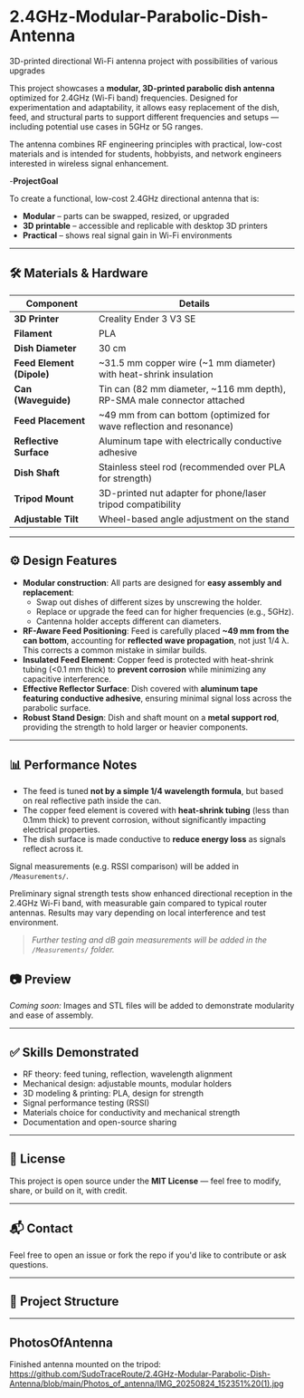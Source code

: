# 2.4GHz-Modular-Parabolic-Dish-Antenna
3D-printed directional Wi-Fi antenna project with possibilities of various upgrades

This project showcases a **modular, 3D-printed parabolic dish antenna** optimized for 2.4GHz (Wi-Fi band) frequencies. Designed for experimentation and adaptability, it allows easy replacement of the dish, feed, and structural parts to support different frequencies and setups — including potential use cases in 5GHz or 5G ranges.

The antenna combines RF engineering principles with practical, low-cost materials and is intended for students, hobbyists, and network engineers interested in wireless signal enhancement.


-**ProjectGoal**

To create a functional, low-cost 2.4GHz directional antenna that is:
- **Modular** – parts can be swapped, resized, or upgraded
- **3D printable** – accessible and replicable with desktop 3D printers
- **Practical** – shows real signal gain in Wi-Fi environments

  


---

## 🛠️ Materials & Hardware

| Component                | Details                                                                 |
|--------------------------|-------------------------------------------------------------------------|
| **3D Printer**           | Creality Ender 3 V3 SE                                                   |
| **Filament**             | PLA                                                                     |
| **Dish Diameter**        | 30 cm                                                                    |
| **Feed Element (Dipole)**| ~31.5 mm copper wire (~1 mm diameter) with heat-shrink insulation       |
| **Can (Waveguide)**      | Tin can (82 mm diameter, ~116 mm depth), RP-SMA male connector attached |
| **Feed Placement**       | ~49 mm from can bottom (optimized for wave reflection and resonance)    |
| **Reflective Surface**   | Aluminum tape with electrically conductive adhesive                     |
| **Dish Shaft**           | Stainless steel rod (recommended over PLA for strength)                 |
| **Tripod Mount**         | 3D-printed nut adapter for phone/laser tripod compatibility             |
| **Adjustable Tilt**      | Wheel-based angle adjustment on the stand                               |

---

## ⚙️ Design Features

- **Modular construction**: All parts are designed for **easy assembly and replacement**:
  - Swap out dishes of different sizes by unscrewing the holder.
  - Replace or upgrade the feed can for higher frequencies (e.g., 5GHz).
  - Cantenna holder accepts different can diameters.
- **RF-Aware Feed Positioning**: Feed is carefully placed **~49 mm from the can bottom**, accounting for **reflected wave propagation**, not just 1/4 λ. This corrects a common mistake in similar builds.
- **Insulated Feed Element**: Copper feed is protected with heat-shrink tubing (<0.1 mm thick) to **prevent corrosion** while minimizing any capacitive interference.
- **Effective Reflector Surface**: Dish covered with **aluminum tape featuring conductive adhesive**, ensuring minimal signal loss across the parabolic surface.
- **Robust Stand Design**: Dish and shaft mount on a **metal support rod**, providing the strength to hold larger or heavier components.

---

## 📊 Performance Notes

- The feed is tuned **not by a simple 1/4 wavelength formula**, but based on real reflective path inside the can.
- The copper feed element is covered with **heat-shrink tubing** (less than 0.1mm thick) to prevent corrosion, without significantly impacting electrical properties.
- The dish surface is made conductive to **reduce energy loss** as signals reflect across it.

Signal measurements (e.g. RSSI comparison) will be added in `/Measurements/`.

Preliminary signal strength tests show enhanced directional reception in the 2.4GHz Wi-Fi band, with measurable gain compared to typical router antennas. Results may vary depending on local interference and test environment.

> *Further testing and dB gain measurements will be added in the `/Measurements/` folder.*


## 📷 Preview

*Coming soon:* Images and STL files will be added to demonstrate modularity and ease of assembly.

---

## ✅ Skills Demonstrated

- RF theory: feed tuning, reflection, wavelength alignment
- Mechanical design: adjustable mounts, modular holders
- 3D modeling & printing: PLA, design for strength
- Signal performance testing (RSSI)
- Materials choice for conductivity and mechanical strength
- Documentation and open-source sharing


---

## 📝 License

This project is open source under the **MIT License** — feel free to modify, share, or build on it, with credit.

---

## 📬 Contact

Feel free to open an issue or fork the repo if you'd like to contribute or ask questions.

---

## 📁 Project Structure

---

## PhotosOfAntenna

Finished antenna mounted on the tripod:
https://github.com/SudoTraceRoute/2.4GHz-Modular-Parabolic-Dish-Antenna/blob/main/Photos_of_antenna/IMG_20250824_152351%20(1).jpg








